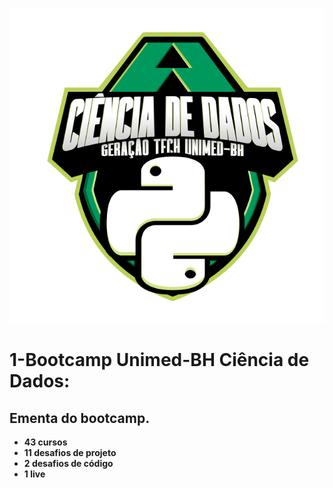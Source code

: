 
![alt tag](https://github.com/Jcnok/digitalinnovationone/blob/main/images/Unimed-BH-Ciencia_de_dados1.png)
# 1-Bootcamp Unimed-BH Ciência de Dados:

## Ementa do bootcamp.

* **43 cursos**
* **11 desafios de projeto** 
* **2 desafios de código**
* **1 live**

